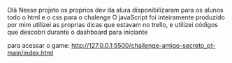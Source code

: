 Olá
Nesse projeto os proprios dev da alura disponibilizaram para os alunos todo o html e o css para o chalenge
O javaScript foi inteiramente produzido por mim
utilizei as proprias dicas que estavam no trello, e utilizei códigos que descobri durante o dashboard para iniciante 

para acessar o game: http://127.0.0.1:5500/challenge-amigo-secreto_pt-main/index.html
